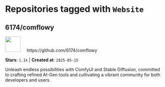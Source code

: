 # Repositories tagged with `Website`


## 6174/comflowy


<a href='https://github.com/6174/comflowy'>
<img src="https://avatars.githubusercontent.com/u/3872872?v=4" width="50" height="50"></a> &nbsp; &nbsp; https://github.com/6174/comflowy

**Stars**: `1.1k` | **Created at**: `2025-05-15`


Unleash endless possibilities with ComfyUI and Stable Diffusion, committed to crafting refined AI-Gen tools and cultivating a vibrant community for both developers and users. 
